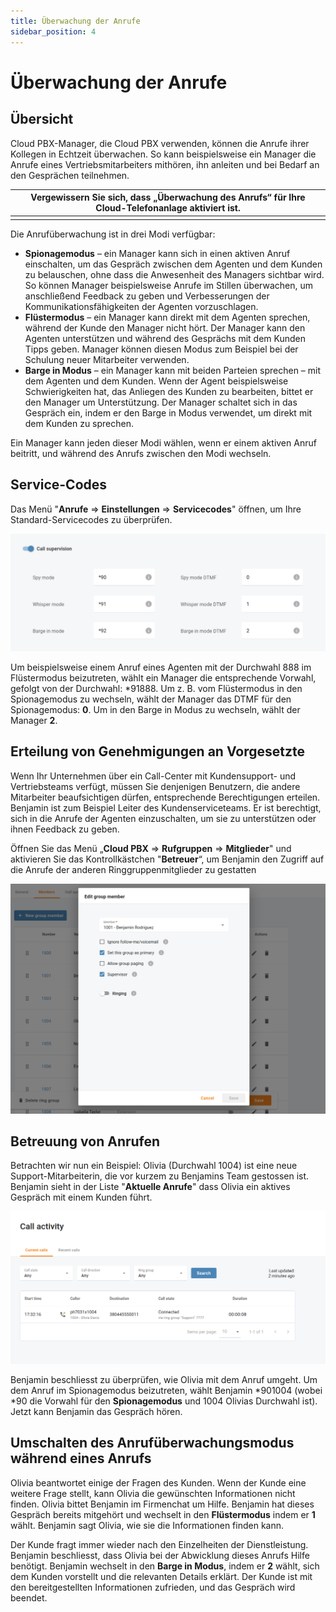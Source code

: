 ```yaml
---
title: Überwachung der Anrufe
sidebar_position: 4
---
```


# Überwachung der Anrufe
## Übersicht

Cloud PBX-Manager, die Cloud PBX verwenden, können die Anrufe ihrer Kollegen in Echtzeit überwachen. So kann beispielsweise ein Manager die Anrufe eines Vertriebsmitarbeiters mithören, ihn anleiten und bei Bedarf an den Gesprächen teilnehmen.

| Vergewissern Sie sich, dass „Überwachung des Anrufs“ für Ihre Cloud-Telefonanlage aktiviert ist. |
| ------------------------------------------------------------------------------------------------ |
|                                                                                                  |

Die Anrufüberwachung ist in drei Modi verfügbar:

* **Spionagemodus** – ein Manager kann sich in einen aktiven Anruf einschalten, um das Gespräch zwischen dem Agenten und dem Kunden zu belauschen, ohne dass die Anwesenheit des Managers sichtbar wird. So können Manager beispielsweise Anrufe im Stillen überwachen, um anschließend Feedback zu geben und Verbesserungen der Kommunikationsfähigkeiten der Agenten vorzuschlagen.
* **Flüstermodus** – ein Manager kann direkt mit dem Agenten sprechen, während der Kunde den Manager nicht hört. Der Manager kann den Agenten unterstützen und während des Gesprächs mit dem Kunden Tipps geben. Manager können diesen Modus zum Beispiel bei der Schulung neuer Mitarbeiter verwenden.
* **Barge in Modus** – ein Manager kann mit beiden Parteien sprechen – mit dem Agenten und dem Kunden. Wenn der Agent beispielsweise Schwierigkeiten hat, das Anliegen des Kunden zu bearbeiten, bittet er den Manager um Unterstützung. Der Manager schaltet sich in das Gespräch ein, indem er den Barge in Modus verwendet, um direkt mit dem Kunden zu sprechen.

Ein Manager kann jeden dieser Modi wählen, wenn er einem aktiven Anruf beitritt, und während des Anrufs zwischen den Modi wechseln.

## Service-Codes

Das Menü "**Anrufe** => **Einstellungen** => **Servicecodes**" öffnen, um Ihre Standard-Servicecodes zu überprüfen.

![](./img/Call_supervision-Call_supervision_overview.png)

Um beispielsweise einem Anruf eines Agenten mit der Durchwahl 888 im Flüstermodus beizutreten, wählt ein Manager die entsprechende Vorwahl, gefolgt von der Durchwahl: \*91888. Um z. B. vom Flüstermodus in den Spionagemodus zu wechseln, wählt der Manager das DTMF für den Spionagemodus: **0**. Um in den Barge in Modus zu wechseln, wählt der Manager **2**.

## Erteilung von Genehmigungen an Vorgesetzte

Wenn Ihr Unternehmen über ein Call-Center mit Kundensupport- und Vertriebsteams verfügt, müssen Sie denjenigen Benutzern, die andere Mitarbeiter beaufsichtigen dürfen, entsprechende Berechtigungen erteilen. Benjamin ist zum Beispiel Leiter des Kundenserviceteams. Er ist berechtigt, sich in die Anrufe der Agenten einzuschalten, um sie zu unterstützen oder ihnen Feedback zu geben.

Öffnen Sie das Menü „**Cloud PBX** => **Rufgruppen** => **Mitglieder**" und aktivieren Sie das Kontrollkästchen "**Betreuer**“, um Benjamin den Zugriff auf die Anrufe der anderen Ringgruppenmitglieder zu gestatten

![](./img/Call_supervision-Add_supervisors_to_groups.png)

## Betreuung von Anrufen

Betrachten wir nun ein Beispiel: Olivia (Durchwahl 1004) ist eine neue Support-Mitarbeiterin, die vor kurzem zu Benjamins Team gestossen ist. Benjamin sieht in der Liste "**Aktuelle Anrufe**" dass Olivia ein aktives Gespräch mit einem Kunden führt.

![](./img/Call_supervision-Current_calls.png)

Benjamin beschliesst zu überprüfen, wie Olivia mit dem Anruf umgeht. Um dem Anruf im Spionagemodus beizutreten, wählt Benjamin \*901004 (wobei \*90 die Vorwahl für den **Spionagemodus** und 1004 Olivias Durchwahl ist). Jetzt kann Benjamin das Gespräch hören.

## Umschalten des Anrufüberwachungsmodus während eines Anrufs

Olivia beantwortet einige der Fragen des Kunden. Wenn der Kunde eine weitere Frage stellt, kann Olivia die gewünschten Informationen nicht finden. Olivia bittet Benjamin im Firmenchat um Hilfe. Benjamin hat dieses Gespräch bereits mitgehört und wechselt in den **Flüstermodus** indem er  **1** wählt. Benjamin sagt Olivia, wie sie die Informationen finden kann.

Der Kunde fragt immer wieder nach den Einzelheiten der Dienstleistung. Benjamin beschliesst, dass Olivia bei der Abwicklung dieses Anrufs Hilfe benötigt. Benjamin wechselt in den **Barge in Modus**, indem er **2** wählt, sich dem Kunden vorstellt und die relevanten Details erklärt. Der Kunde ist mit den bereitgestellten Informationen zufrieden, und das Gespräch wird beendet.
